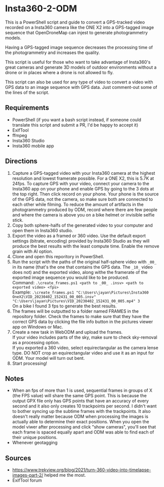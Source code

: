 # Insta360-2-ODM

This is a PowerShell script and guide to convert a GPS-tracked video recorded on a Insta360 camera like the ONE X2 into a GPS-tagged image sequence that OpenDroneMap can injest to generate photogrammetry models. 

Having a GPS-tagged image sequence decreases the processing time of the photogrammetry and increases the quality.

This script is useful for those who want to take advantage of Insta360's great cameras and generate 3D models of outdoor environments without a drone or in places where a drone is not allowed to fly.

This script can also be used for any type of video to convert a video with GPS data to an image sequence with GPS data. Just comment-out some of the lines of the script.

## Requirements
* PowerShell (if you want a bash script instead, if someone could translate this script and submit a PR, I'd be happy to accept it)
* ExifTool
* ffmpeg
* Insta360 Studio
* Insta360 mobile app

## Directions
1. Capture a GPS-tagged video with your Insta360 camera at the highest resolution and lowest framerate possible. For a ONE X2, this is 5.7K at 24fps. To capture GPS with your video, connect your camera to the Insta360 app on your phone and enable GPS by going to the 3 dots at the top right. Then click record on your phone. Your phone is the source of the GPS data, not the camera, so make sure both are connected to each other while filming. To reduce the amount of artifacts in the photogrammetry produced by ODM, record where there are few people and where the camera is above you on a bike helmet or invisible selfie stick.
2. Copy both sphere-halfs of the generated video to your computer and open them in Insta360 studio.
3. Export the video as a framed or 360 video. Use the default export settings (bitrate, encoding) provided by Insta360 Studio as they will produce the best results with the least compute time. Enable the remove grain with AI option.
4. Clone and open this reporitory in PowerShell.
5. Run the script with the paths of the original half-sphere video with `_00_` in its name (that's the one that contains the GPS data. The `_10_` video does not) and the exported video, along withe the framerate of the exported image sequence you would like to be produced.\
Command: `.\create_frames.ps1 <path to _00_ .insv> <path to exported video> <fps>`\
Example: `.\create_frames.ps1 "C:\Users\jayan\Pictures\Insta360 OneX2\VID_20230402_152431_00_005.insv" "C:\Users\jayan\Pictures\VID_20230402_152431_00_005.mp4" 3`\
On a bike I found 3 fps to generate the best results.
6. The frames will be outputted to a folder named FRAMES in the repository folder. Check the frames to make sure that they have the correct GPS data by clicking the file info button in the pictures viewer app on Windows or Mac.
7. Create a new task in WebODM and upload the frames.\
If your video includes parts of the sky, make sure to check sky-removal as a processing option.\
If you exported a 360 video, select equirectangular as the camera lense type. DO NOT crop an equirectangular video and use it as an input for ODM. Your model will turn out bent.
8. Start processing!

## Notes
* When an fps of more than 1 is used, sequential frames in groups of X (the FPS value) will share the same GPS point. This is because the output GPX file only has GPS points that have an accuracy of every second and it also only creates 10 trackpoints per second. I didn't want to bother syncing up the subtime frames with the trackpoints. It also doesn't really matter because ODM when processing the images is actually able to determine their exact positions. When you open the model viwer after processing and click "show cameras", you'll see that each frame is spaced equally apart and ODM was able to find each of their unique positions.
* Whenever geotagging 

## Sources
* https://www.trekview.org/blog/2021/turn-360-video-into-timelapse-images-part-2/ helped me the most.
* ExifTool forum